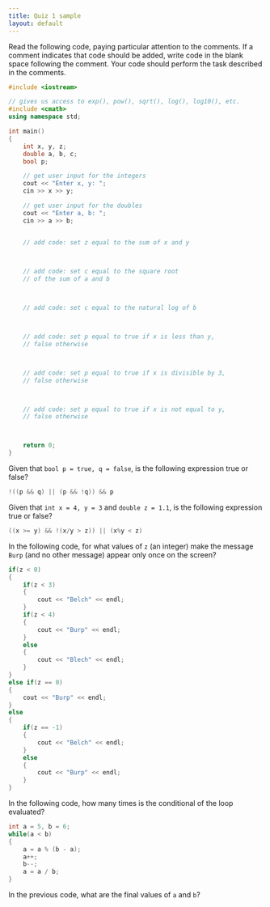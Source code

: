 ```yaml
---
title: Quiz 1 sample
layout: default
---
```


Read the following code, paying particular attention to the
comments. If a comment indicates that code should be added, write code
in the blank space following the comment. Your code should perform the
task described in the comments.

```cpp
#include <iostream>

// gives us access to exp(), pow(), sqrt(), log(), log10(), etc.
#include <cmath>
using namespace std;

int main()
{
    int x, y, z;
    double a, b, c;
    bool p;

    // get user input for the integers
    cout << "Enter x, y: ";
    cin >> x >> y;

    // get user input for the doubles
    cout << "Enter a, b: ";
    cin >> a >> b;


    // add code: set z equal to the sum of x and y


    
    // add code: set c equal to the square root
    // of the sum of a and b



    // add code: set c equal to the natural log of b



    // add code: set p equal to true if x is less than y,
    // false otherwise



    // add code: set p equal to true if x is divisible by 3,
    // false otherwise



    // add code: set p equal to true if x is not equal to y,
    // false otherwise



    return 0;
}
```


Given that `bool p = true, q = false`, is the following expression
true or false?

```cpp
!((p && q) || (p && !q)) && p
```

Given that `int x = 4, y = 3` and `double z = 1.1`, is the following
expression true or false?

```cpp
((x >= y) && !(x/y > z)) || (x%y < z)
```

In the following code, for what values of `z` (an integer) make the
message `Burp` (and no other message) appear only once on the screen?

```cpp
if(z < 0)
{
    if(z < 3)
    {
        cout << "Belch" << endl;
    }
    if(z < 4)
    {
        cout << "Burp" << endl;
    }
    else
    {
        cout << "Blech" << endl;
    }
}
else if(z == 0)
{
    cout << "Burp" << endl;
}
else
{
    if(z == -1)
    {
        cout << "Belch" << endl;
    }
    else
    {
        cout << "Burp" << endl;
    }
}
```

In the following code, how many times is the conditional of the loop
evaluated?

```cpp
int a = 5, b = 6;
while(a < b)
{
    a = a % (b - a);
    a++;
    b--;
    a = a / b;
}
```

In the previous code, what are the final values of `a` and `b`?
